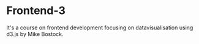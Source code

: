 # Frontend-3
It's a course on frontend development focusing on datavisualisation using d3.js by Mike Bostock.
